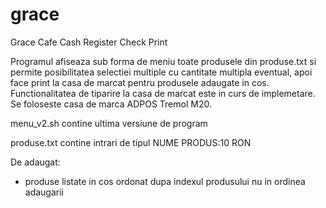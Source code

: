 # grace
Grace Cafe Cash Register Check Print

Programul afiseaza sub forma de meniu toate produsele din produse.txt si permite posibilitatea selectiei multiple cu cantitate multipla eventual, apoi face print la casa de marcat pentru produsele adaugate in cos.  Functionalitatea de tiparire la casa de marcat este in curs de implemetare.  Se foloseste casa de marca ADPOS Tremol M20.

menu_v2.sh contine ultima versiune de program

produse.txt contine intrari de tipul
NUME PRODUS:10 RON


De adaugat:
- produse listate in cos ordonat dupa indexul produsului nu in ordinea adaugarii
  
